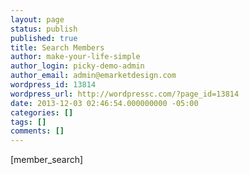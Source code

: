 ```yaml
---
layout: page
status: publish
published: true
title: Search Members
author: make-your-life-simple
author_login: picky-demo-admin
author_email: admin@emarketdesign.com
wordpress_id: 13814
wordpress_url: http://wordpressc.com/?page_id=13814
date: 2013-12-03 02:46:54.000000000 -05:00
categories: []
tags: []
comments: []
---
```

[member_search]

